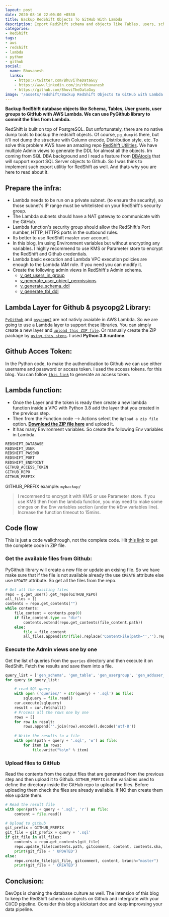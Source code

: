 ```yaml
---
layout: post
date: 2020-08-16 22:00:00 +0530
title: Backup RedShift Objects To GitHub With Lambda
description: Export RedShift schema and objects like Tables, users, schema and other DDL to Github from AWS Lambda. Use PyGithub to export files from AWS Lambda.
categories:
- RedShift
tags:
- aws
- redshift
- lambda
- python
- github
social:
  name: Bhuvanesh
  links:
    - https://twitter.com/BhuviTheDataGuy
    - https://www.linkedin.com/in/rbhuvanesh
    - https://github.com/BhuviTheDataGuy
image: "/assets/redshift/Backup RedShift Objects to GitHub with Lambda.jpg"
---
```

**Backup RedShift database objects like Schema, Tables, User grants, user groups to GitHub with AWS Lambda. We can use PyGithub library to commit the files from Lambda.**

RedShift is built on top of PostgreSQL. But unfortunately, there are no native dump tools to backup the redshift objects. Of course, `pg_dump` is there, but it'll not dump the structure with Column encode, Distribution style, etc. To solve this problem AWS have an amazing repo [RedShift Utilities](https://github.com/awslabs/amazon-redshift-utils/tree/master/src/AdminViews). We have multiple Admin views to generate the DDL for almost all the objects. Im coming from SQL DBA background and I read a feature from [DBAtools](https://www.sqlservercentral.com/blogs/backup-your-sql-instances-configurations-to-git-with-dbatools-part-1) that will support export SQL Server objects to Github. So I was think to implement such export utilitiy for RedShift as well. And thats why you are here to read about it.

## Prepare the infra:

* Lambda needs to be run on a private subnet. (to ensure the security), so those subnet's IP range must be whitelisted on your RedShift's security group.
* The Lambda subnets should have a NAT gateway to communicate with the GitHub.
* Lambda function's security group should allow the RedShift's Port number, HTTP, HTTPS ports in the outbound rules.
* Its better to use RedShift master user account.
* In this blog, Im using Environment variables but without encrypting any variables. I highly recommend to use KMS or Parameter store to encrypt the RedShift and Github credentials. 
* Lambda basic execution and Lambda VPC execution policies are enough to the Lambda IAM role. If you need you can modify it.
* Create the following admin views in RedShift's Admin schema.
	* [v_get_users_in_group](https://github.com/awslabs/amazon-redshift-utils/blob/master/src/AdminViews/v_get_users_in_group.sql)
	* [v_generate_user_object_permissions](https://github.com/awslabs/amazon-redshift-utils/blob/master/src/AdminViews/v_generate_user_object_permissions.sql)
	* [v_generate_schema_ddl](https://github.com/awslabs/amazon-redshift-utils/blob/master/src/AdminViews/v_generate_schema_ddl.sql)
	* [v_generate_tbl_ddl](https://github.com/awslabs/amazon-redshift-utils/blob/master/src/AdminViews/v_generate_tbl_ddl.sql)

## Lambda Layer for Github & psycopg2 Library:

[`PyGithub`](https://pypi.org/project/PyGithub/) and [`psycopg2`](https://pypi.org/project/psycopg2/) are not nativly avaiable in AWS Lambda. So we are going to use a Lambda layer to support these libraries. You can simply create a new layer and [`upload this ZIP file`](https://github.com/BhuviTheDataGuy/medium-blog-files/raw/master/thedataguy/redshift-github/pygithub-psycopg2-lambda-layer.zip). Or manually create the ZIP package by [`using this steps`](https://stackoverflow.com/a/63425782/6885516). I used **Python 3.8 runtime**.

## Github Acces Token:

In the Python code, to make the authendication to Github we can use either username and password or access token. I used the access tokens. for this blog. You can follow [`this link`](https://docs.github.com/en/github/authenticating-to-github/creating-a-personal-access-token) to generate an access token.

## Lambda function:

* Once the Layer and the token is ready then create a new lambda function inside a VPC with Python 3.8 add the layer that you created in the previous step. 
* Then from the Function code --> Actions select the `Upload a zip file` option. **[Download the ZIP file here](https://github.com/BhuviTheDataGuy/medium-blog-files/raw/master/thedataguy/redshift-github/lambda-function.zip)** and upload it. 
* It has many Environment variables. So create the following Env variables in Lambda.
```bash
REDSHIFT_DATABASE
REDSHIFT_USER
REDSHIFT_PASSWD
REDSHIFT_PORT  
REDSHIFT_ENDPOINT
GITHUB_ACCESS_TOKEN
GITHUB_REPO 
GITHUB_PREFIX
```
GITHUB_PREFIX example: `mybackup/`

> I recommend to encrypt it with KMS or use Parameter store. If you use KMS then from the lambda function, you may need to make some chnges on the Env variables section (under the #Env variables line).
Increase the function timeout to 15mins.

## Code flow

This is just a code walkthrough, not the complete code. Hit [this link](https://github.com/BhuviTheDataGuy/medium-blog-files/raw/master/thedataguy/redshift-github/lambda-function.zip) to get the complete code in ZIP file.

### Get the available files from Github:

PyGithub library will create a new file or update an exising file. So we have make sure that if the file is not available already the use `CREATE` attribute else use `UPDATE` attribute. So get all the files from the repo.
```py
# Get all the exsiting files
repo = g.get_user().get_repo(GITHUB_REPO)
all_files = []
contents = repo.get_contents("")
while contents:
    file_content = contents.pop(0)
    if file_content.type == "dir":
        contents.extend(repo.get_contents(file_content.path))
    else:
        file = file_content
        all_files.append(str(file).replace('ContentFile(path="','').replace('")',''))
```
### Execute the Admin views one by one

Get the list of queries from the `queries` directory and then execute it on RedShift. Fetch the results and save them into a file.
```py
query_list = ['gen_schema', 'gen_table', 'gen_usergroup', 'gen_adduser_group', 'gen_object_grants']
for query in query_list:

    # read SQL query
    with open ('queries/' + str(query) + '.sql') as file:
        sqlquery = file.read()
    cur.execute(sqlquery)
    result = cur.fetchall()
    # Process all the rows one by one
    rows = []
    for row in result:
        rows.append(''.join(row).encode().decode('utf-8'))
    
    # Write the results to a file
    with open(path + query + '.sql', 'w') as file:
        for item in rows:
            file.write("%s\n" % item)
```
### Upload files to GitHub

Read the contents from the output files that are generated from the previous step and then upload it to Github. `GITHUB_PREFIX` is the variables used to define the directory inside the GitHub repo to upload the files. Before uploading them check the files are already available. If NO then create them else update them.
```py
# Read the result file
with open(path + query + '.sql', 'r') as file:
    content = file.read()

# Upload to github
git_prefix = GITHUB_PREFIX
git_file = git_prefix + query + '.sql'
if git_file in all_files:
    contents = repo.get_contents(git_file)
    repo.update_file(contents.path, gitcomment, content, contents.sha, branch="master")
    print(git_file + ' UPDATED')
else:
    repo.create_file(git_file, gitcomment, content, branch="master")
    print(git_file + ' CREATED')
```
## Conclusion:

DevOps is chaning the database culture as well. The intension of this blog to keep the RedShift schema or objects on Github and intergrate with your CI/CD pipeline. Consider this blog a kickstart doc and keep improvsing your data pipeline. 